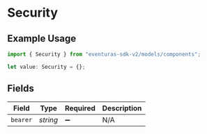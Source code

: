 # Security

## Example Usage

```typescript
import { Security } from "eventuras-sdk-v2/models/components";

let value: Security = {};
```

## Fields

| Field              | Type               | Required           | Description        |
| ------------------ | ------------------ | ------------------ | ------------------ |
| `bearer`           | *string*           | :heavy_minus_sign: | N/A                |